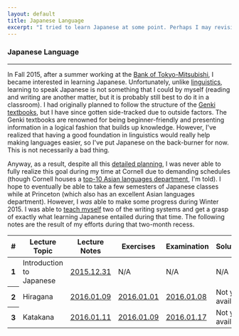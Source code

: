 ```yaml
---
layout: default
title: Japanese Language
excerpt: "I tried to learn Japanese at some point. Perhaps I may revisit it in the future."
---
```


### Japanese Language

----

In Fall 2015, after a summer working at the [Bank of Tokyo-Mitsubishi][mufg], I became interested in learning Japanese. Unfortunately, unlike [linguistics][], learning to speak Japanese is not something that I could by myself (reading and writing are another matter, but it is probably still best to do it in a classroom). I had originally planned to follow the structure of the [Genki textbooks][genki], but I have since gotten side-tracked due to outside factors. The Genki textbooks are renowned for being beginner-friendly and presenting information in a logical fashion that builds up knowledge. However, I've realized that having a good foundation in linguistics would really help making languages easier, so I've put Japanese on the back-burner for now. This is not necessarily a bad thing.

Anyway, as a result, despite all this [detailed planning][schedule], I was never able to fully realize this goal during my time at Cornell due to demanding schedules (though Cornell houses a [top-10 Asian languages department][asian], I'm told). I hope to eventually be able to take a few semesters of Japanese classes while at Princeton (which also has an excellent Asian languages department). However, I _was_ able to make some progress during Winter 2015. I was able to [teach myself][autodidact] two of the writing systems and get a grasp of exactly what learning Japanese entailed during that time. The following notes are the result of my efforts during that two-month recess.

<div class="card m-b-0">
  <div class="card-block">
    <table class="table table-sm table-bordered table-hover">
      <thead>
        <tr>
          <th>#</th>
          <th>Lecture Topic</th>
          <th>Lecture Notes</th>
          <th>Exercises</th>
          <th>Examination</th>
          <th>Solutions</th>
        </tr>
      </thead>
      <tbody>
        <tr>
          <th scope="row">1</th>
          <td>Introduction to Japanese</td>
          <td><a href="{{site.baseurl}}/media/japan/intro.pdf">2015.12.31</a></td>
          <td>N/A</td>
          <td>N/A</td>
          <td>N/A</td>
        </tr>
        <tr>
          <th scope="row">2</th>
          <td>Hiragana</td>
          <td><a href="{{site.baseurl}}/media/japan/notes/hiragana.pdf">2016.01.09</a></td>
          <td><a href="{{site.baseurl}}/media/japan/exercises/hiragana.pdf">2016.01.01</a></td>
          <td><a href="{{site.baseurl}}/media/japan/exams/hiragana.pdf">2016.01.08</a></td>
          <td>Not yet available</td>
        </tr>
        <tr>
          <th scope="row">3</th>
          <td>Katakana</td>
          <td><a href="{{site.baseurl}}/media/japan/notes/katakana.pdf">2016.01.11</a></td>
          <td><a href="{{site.baseurl}}/media/japan/exercises/katakana.pdf">2016.01.09</a></td>
          <td><a href="{{site.baseurl}}/media/japan/exams/katakana.pdf">2016.01.17</a></td>
          <td>Not yet available</td>
        </tr>
      </tbody>
    </table>
  </div>
</div>

[mufg]:        https://en.wikipedia.org/wiki/The_Bank_of_Tokyo-Mitsubishi_UFJ
[linguistics]: {{site.baseurl}}/misc/linguistics.html
[genki]:       https://www.amazon.com/GENKI-Integrated-Course-Elementary-Japanese/dp/4789014401
[schedule]:    {{site.baseurl}}/media/japan/schedule.pdf
[asian]:       http://www.thebestcolleges.org/10-most-innovative-colleges-for-foreign-language-study/
[autodidact]:  {{site.baseurl}}/media/intro-jap.pdf